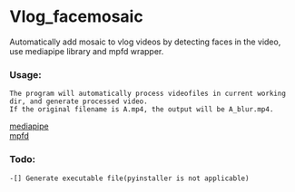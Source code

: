 # Vlog_facemosaic
Automatically add mosaic to vlog videos by detecting faces in the video, use mediapipe library and mpfd wrapper.
### Usage:
    The program will automatically process videofiles in current working dir, and generate processed video.
    If the original filename is A.mp4, the output will be A_blur.mp4.

[mediapipe](https://github.com/google/mediapipe) <br>
[mpfd](https://github.com/bearx/mpfd)

### Todo:
    -[] Generate executable file(pyinstaller is not applicable)